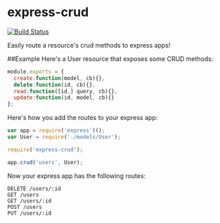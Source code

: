 express-crud
======================
[![Build Status](https://travis-ci.org/jsdevel/node-express-crud.png)](https://travis-ci.org/jsdevel/node-express-crud)

Easily route a resource's crud methods to express apps!

##Example
Here's a User resource that exposes some CRUD methods:

````javascript
module.exports = {
  create:function(model, cb){},
  delete:function(id, cb){},
  read:function([id,] query, cb){},
  update:function(id, model, cb){}
};
````

Here's how you add the routes to your express app:
````javascript
var app = require('express')();
var User = require('./models/User');

require('express-crud');

app.crud('users', User);
````

Now your express app has the following routes:
````
DELETE /users/:id
GET /users
GET /users/:id
POST /users
PUT /users/:id
````
